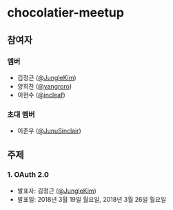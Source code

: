 # chocolatier-meetup

## 참여자

### 멤버

- 김정근 ([@JungleKim](https://github.com/JungleKim))
- 양희찬 ([@yangroro](https://github.com/yangroro))
- 이현수 ([@incleaf](https://github.com/incleaf))

### 초대 멤버

- 이준우 ([@JunuSinclair](https://github.com/JunuSinclair))

## 주제

### 1. OAuth 2.0

- 발표자: 김정근 ([@JungleKim](https://github.com/JungleKim))
- 발표일: 2018년 3월 19일 월요일, 2018년 3월 26일 월요일
